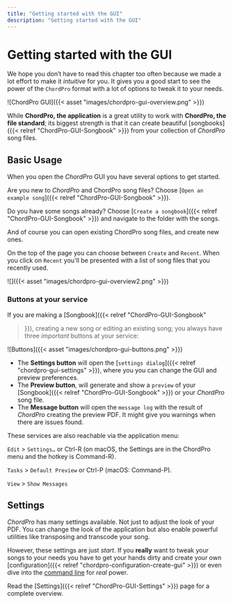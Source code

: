 ```yaml
---
title: "Getting started with the GUI"
description: "Getting started with the GUI"
---
```


# Getting started with the GUI

We hope you don’t have to read this chapter too often because we made
a lot effort to make it *intuitive* for you. It gives you a good start
to see the power of the `ChordPro` format with a lot of options to
tweak it to your needs.

![ChordPro GUI]({{< asset "images/chordpro-gui-overview.png" >}})

While **ChordPro, the application** is a great utility to work with
**ChordPro, the file standard**; its biggest strength is that it can
create beautiful [songbooks]({{< relref "ChordPro-GUI-Songbook" >}})
from your collection of *ChordPro* song files.

## Basic Usage

When you open the *ChordPro* GUI you have several options to get started.

Are you new to *ChordPro* and ChordPro song files? Choose 
[`Open an example song`]({{< relref "ChordPro-GUI-Songbook" >}}).

Do you have some songs already? Choose [`Create a songbook`]({{< relref "ChordPro-GUI-Songbook" >}}) and navigate
to the folder with the songs.

And of course you can open existing ChordPro song files, and create
new ones.

On the top of the page you can choose between `Create` and `Recent`.
When you click on `Recent` you'll be presented with a list of song
files that you recently used. 

![]({{< asset "images/chordpro-gui-overview2.png" >}})

### Buttons at your service

If you are making a [Songbook]({{< relref "ChordPro-GUI-Songbook"
>}}), creating a new song or editing an existing song; you always have
three *important* buttons at your service:

![Buttons]({{< asset "images/chordpro-gui-buttons.png" >}})

- The **Settings button** will open the 
[`settings dialog`]({{< relref "chordpro-gui-settings" >}}), where you
you can change the GUI and preview preferences.
- The **Preview button**, will generate and show a `preview` of your [Songbook]({{<
  relref "ChordPro-GUI-Songbook" >}}) or your *ChordPro* song file.
- The **Message button** will open the `message log` with the result
  of *ChordPro* creating the preview PDF. It might give you warnings
  when there are issues found.
  
These services are also reachable via the application menu:

`Edit` > `Settings…` or Ctrl-R (on macOS, the Settings are in the ChordPro
menu and the hotkey is Command-R).

`Tasks` > `Default Preview` or Ctrl-P (macOS: Command-P).

`View` > `Show Messages`

## Settings

*ChordPro* has many settings available. Not just to adjust the look of your PDF. You can change the look of the application but also enable powerful utilities like transposing and transcode your song.

However, these settings are just *start*. If you **really** want to tweak your songs to your needs you have to get your hands dirty and create your own [configuration]({{< relref "chordpro-configuration-create-gui" >}}) or even dive into the [command line](#the-command-line-usage) for *real* power.

Read the [Settings]({{< relref "ChordPro-GUI-Settings" >}}) page for a complete overview.

